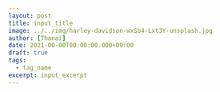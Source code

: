 ```yaml
---
layout: post
title: input_title
image: ../../img/harley-davidson-wxSb4-Lxt3Y-unsplash.jpg
author: [Thanai]
date: 2021-00-00T00:00:00.000+09:00
draft: true
tags:
  - tag_name
excerpt: input_excerpt
---
```

